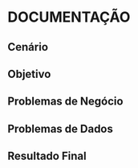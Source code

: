 # DOCUMENTAÇÃO

## Cenário

## Objetivo

## Problemas  de Negócio

## Problemas de Dados

## Resultado Final
